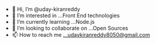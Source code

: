 - 👋 Hi, I’m @uday-kiranreddy
- 👀 I’m interested in ...Front End technologies
- 🌱 I’m currently learning ...Node.js
- 💞️ I’m looking to collaborate on ...Open Sources
- 📫 How to reach me ...udaykiranreddy8050@gmail.com

<!---
uday-kiranreddy/uday-kiranreddy is a ✨ special ✨ repository because its `README.md` (this file) appears on your GitHub profile.
You can click the Preview link to take a look at your changes.
--->
